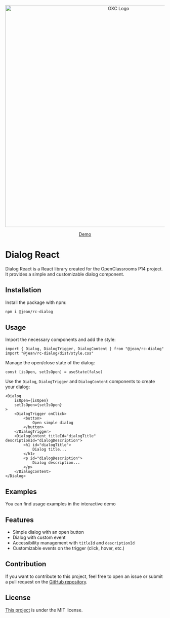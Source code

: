 <p align="center">
  <img alt="OXC Logo" src="image.jpg" width="700">
</p>

<div align="center">

[Demo](#)

</div>

# Dialog React

Dialog React is a React library created for the OpenClassrooms P14 project. It provides a simple and customizable dialog component.

## Installation

Install the package with npm:

```bash
npm i @jean/rc-dialog
```

## Usage

Import the necessary components and add the style:

```JSX
import { Dialog, DialogTrigger, DialogContent } from "@jean/rc-dialog"
import "@jean/rc-dialog/dist/style.css"
```

Manage the open/close state of the dialog:

```JSX
const [isOpen, setIsOpen] = useState(false)
```

Use the `Dialog`, `DialogTrigger` and `DialogContent` components to create your dialog:

```JSX
<Dialog 
    isOpen={isOpen} 
    setIsOpen={setIsOpen}
>
    <DialogTrigger onClick>
        <button>
            Open simple dialog
        </button>
    </DialogTrigger>
    <DialogContent titleId="dialogTitle" descriptionId="dialogDescription">
        <h1 id="dialogTitle">
            Dialog title...
        </h1>
        <p id="dialogDescription">
            Dialog description...
        </p>
    </DialogContent>
</Dialog>
```

## Examples

You can find usage examples in the interactive demo

## Features

- Simple dialog with an open button
- Dialog with custom event
- Accessibility management with `titleId` and `descriptionId`
- Customizable events on the trigger (click, hover, etc.)

## Contribution

If you want to contribute to this project, feel free to open an issue or submit a pull request on the [GitHub repository](https://github.com/Jean-Baradat/oc-p14--jean_rc-dialog-10-2024).

## License
[This project](https://github.com/Jean-Baradat/oc-p14--jean_rc-dialog-10-2024) is under the MIT license.